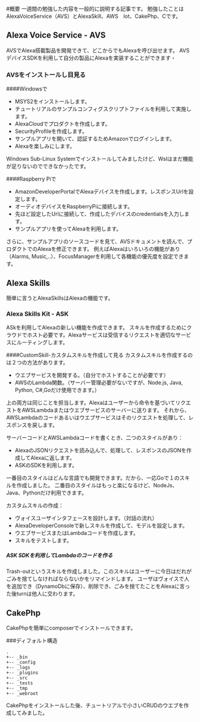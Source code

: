 #概要
一週間の勉強した内容を一般的に説明する記事です。
勉強したことはAlexaVoiceService（AVS）とAlexaSkill、AWS　Iot、CakePhp、Cです。

## Alexa Voice Service - AVS
AVSでAlexa搭載製品を開発できて、どこからでもAlexaを呼び出せます。
AVSデバイスSDKを利用して自分の製品にAlexaを実装することができます・

### AVSをインストールし目見る
####Windowsで

- MSYS2をインストールします。
- チュートリアルのサンプルコンフィグスクリプトファイルを利用して実施します。
- AlexaCloudでプロダクトを作成します。
- SecurityProfileを作成します。
- サンプルアプリを開いて、認証するためAmazonでログインします。
- Alexaを楽しみにします。

Windows Sub-Linux Systemでインストールしてみましたけど、Wslはまだ機能が足りないのでできなかったです。

####Raspberry Piで

- AmazonDeveloperPortalでAlexaデバイスを作成します。レスポンスUrlを設定します。
- オーディオデバイスをRaspberryPiに接続します。
- 先ほど設定したUrlに接続して、作成したデバイスのcredentialsを入力します。
- サンプルアプリを使ってAlexaを利用します。

さらに、サンプルアプリのソースコードを見て、AVSドキュメントを読んで、プロダクトでのAlexaを修正できます。
例えばAlexaはいろいろの機能があり（Alarms, Music,..）、FocusManagerを利用して各機能の優先度を設定できます。

## Alexa Skills
簡単に言うとAlexaSkillsはAlexaの機能です。

### Alexa Skills Kit - ASK
ASkを利用してAlexaの新しい機能を作成できます。
スキルを作成するためにクラウドでホスト必要です。Alexaサービスは受信するリクエストを適切なサービスにルーティングします。

####CustomSkill-カスタムスキルを作成して見る
カスタムスキルを作成するのは２つの方法があります。

- ウエブサービスを開発する。（自分でホストすることが必要です）
- AWSのLambda関数。（サーバー管理必要がないですが、Node.js, Java, Python, C#,Goだけ使用できます。）

上の両方は同じことを担当します。Alexaはユーザーから命令を基づいてリクエストをAWSLambdaまたはウエブサービスのサーバーに送ります。
それから、AWSLambdaのコードあるいはウエブサービスはそのリクエストを処理して、レスポンスを戻します。

サーバーコードとAWSLambdaコードを書くとき、二つのスタイルがあり：

- AlexaのJSONリクエストを読み込んで、処理して、レスポンスのJSONを作成してAlexaに返します。
- ASKのSDKを利用します。

一番目のスタイルはどんな言語でも開発できます。だから、一応Goで１のスキルを作成しました。
二番目のスタイルはもっと楽になるけど、NodeJs、Java、Pythonだけ利用できます。

カスタムスキルの作成：

- ヴォイスユーザインタフェースを設計します。（対話の流れ）
- AlexaDeveloperConsoleで新しスキルを作成して、モデルを設定します。
- ウエブサービスまたはLambdaコードを作成します。
- スキルをテストします。

##### ASK SDKを利用してLambdaのコードを作る
Trash-outというスキルを作成しました。このスキルはユーザーに今日はだれがごみを捨てしなければならないかをリマインドします。
ユーザはヴォイスで人を追加でき（DynamoDbに保存）、削除でき、ごみを捨てたことをAlexaに言った後turnは他人に交わります。

## CakePhp

CakePhpを簡単にcomposerでインストールできます。

###ディフォルト構造

```
.
+-- _bin
+-- _config
+-- _logs
+-- _plugins
+-- _src
+-- _tests
+-- _tmp
+-- _webroot

```

CakePhpをインストールした後、チュートリアルで小さいCRUDのウエブを作成してみました。
